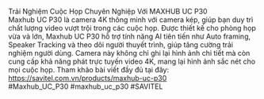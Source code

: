 Trải Nghiệm Cuộc Họp Chuyên Nghiệp Với MAXHUB UC P30 <br>
Maxhub UC P30 là camera 4K thông minh với camera kép, giúp bạn duy trì chất lượng video vượt trội trong các cuộc họp. Được thiết kế cho phòng họp vừa và lớn, Maxhub UC P30 hỗ trợ tính năng AI tiên tiến như Auto framing, Speaker Tracking và theo dõi người thuyết trình, giúp tăng cường trải nghiệm người dùng. Camera này không chỉ ghi lại hình ảnh chi tiết mà còn cung cấp khả năng phát trực tuyến video 4K, mang lại hình ảnh sắc nét cho mọi cuộc họp. Tham khảo bài viết đầy đủ tại đây:<br>
https://savitel.com.vn/products/maxhub-uc-p30<br>
#Maxhub_UC_P30 #maxhub_uc_p30 #SAVITEL
